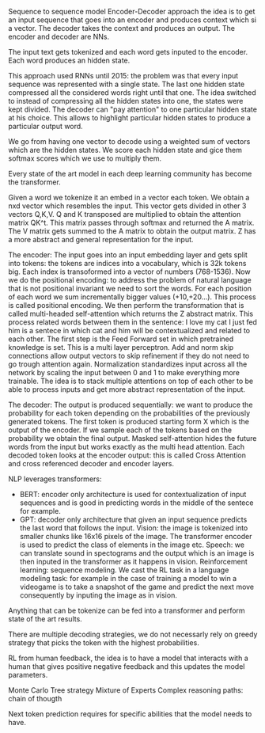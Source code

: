 Sequence to sequence model
Encoder-Decoder approach
the idea is to get an input sequence that goes into an encoder and produces context which si a vector. The decoder takes the context and produces an output. The encoder and decoder are NNs.

The input text gets tokenized and each word gets inputed to the encoder. Each word produces an hidden state.

This approach used RNNs until 2015: the problem was that every input sequence was represented with a single state. The last one hidden state compressed all the considered words right until that one.
The idea switched to instead of compressing all the hidden states into one, the states were kept divided. The decoder can "pay attention" to one particular hidden state at his choice.
This allows to highlight particular hidden states to produce a particular output word.

We go from having one vector to decode using a weighted sum of vectors which are the hidden states. We score each hidden state and gice them softmax scores which we use to multiply them. 

Every state of the art model in each deep learning community has become the transformer.

Given a word we tokenize it an embed in a vector each token. We obtain a nxd vector which resembles the input. This vector gets divided in other 3 vectors Q,K,V. Q and K transposed are multiplied to obtain the attention matrix QK^t. This matrix passes through softmax and returned the A matrix. The V matrix gets summed to the A matrix to obtain the output matrix. Z has a more abstract and general representation for the input.

The encoder:
The input goes into an input embedding layer and gets split into tokens: the tokens are indices into a vocabulary, which is 32k tokens big. Each index is transoformed into a vector of numbers (768-1536).
Now we do the positional encoding: to address the problem of natural language that is not positional invariant we need to sort the words. For each position of each word we sum incrementally bigger values (+10,+20...). This process is called positional encoding.
We then perform the transformation that is called multi-headed self-attention which returns the Z abstract matrix. This process related words between them in the sentence: I love my cat I just fed him is a sentece in which cat and him will be contextualized and related to each other.
The first step is the Feed Forward set in which pretrained knowledge is set. This is a multi layer perceptron.
Add and norm skip connections allow output vectors to skip refinement if they do not need to go trough attention again.
Normalization standardizes input across all the network by scaling the input between 0 and 1 to make everything more trainable.
The idea is to stack multiple attentions on top of each other to be able to process inputs and get more abstract representation of the input. 

The decoder:
The output is produced sequentially: we want to produce the probability for each token depending on the probabilities of the previously generated tokens. The first token is produced starting form X which is the output of the encoder. If we sample each of the tokens based on the probability we obtain the final output.
Masked self-attention hides the future words from the input but works exactly as the multi head attention.
Each decoded token looks at the encoder output: this is called Cross Attention and cross referenced decoder and encoder layers. 

NLP leverages transformers:
- BERT: encoder only architecture is used for contextualization of input sequences and is good in predicting words in the middle of the sentece for example. 
- GPT: decoder only architecture that given an input sequence predicts the last word that follows the input.
Vision: the image is tokenized into smaller chunks like 16x16 pixels of the image. The transformer encoder is used to predict the class of elements in the image etc.
Speech: we can translate sound in spectograms and the output which is an image is then inputed in the transformer as it happens in vision.
Reinforcement learning: sequence modeling. We cast the RL task in a language modeling task: for example in the case of training a model to win a videogame is to take a snapshot of the game and predict the next move consequently by inputing the image as in vision.

Anything that can be tokenize can be fed into a transformer and perform state of the art results.

There are multiple decoding strategies, we do not necessarly rely on greedy strategy that picks the token with the highest probabilities.

RL from human feedback, the idea is to have a model that interacts with a human that gives positive negative feedback and this updates the model parameters.

Monte Carlo Tree strategy
Mixture of Experts
Complex reasoning paths: chain of thougth

Next token prediction requires for specific abilities that the model needs to have. 